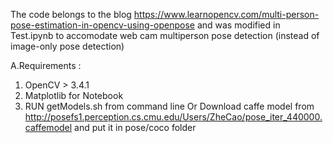 The code belongs to the blog https://www.learnopencv.com/multi-person-pose-estimation-in-opencv-using-openpose and was modified in Test.ipynb to accomodate web cam multiperson pose detection (instead of image-only pose detection)

A.Requirements : 
1. OpenCV > 3.4.1
2. Matplotlib for Notebook
3. RUN getModels.sh from command line Or Download caffe model from http://posefs1.perception.cs.cmu.edu/Users/ZheCao/pose_iter_440000.caffemodel and put it in pose/coco folder




